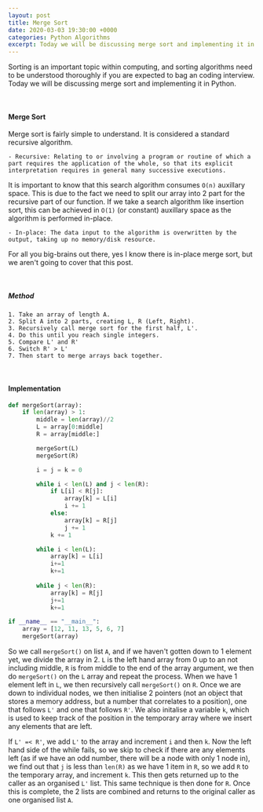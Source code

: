 ```yaml
---
layout: post
title: Merge Sort
date: 2020-03-03 19:30:00 +0000
categories: Python Algorithms
excerpt: Today we will be discussing merge sort and implementing it in Python.
---
```

Sorting is an important topic within computing, and sorting algorithms need to be understood thoroughly if you are expected to bag an coding interview. Today we will be discussing merge sort and implementing it in Python. 

<br>

#### Merge Sort
Merge sort is fairly simple to understand. It is considered a standard recursive algorithm.

    - Recursive: Relating to or involving a program or routine of which a part requires the application of the whole, so that its explicit interpretation requires in general many successive executions.

It is important to know that this search algorithm consumes `O(n)` auxillary space. This is due to the fact we need to split our array into 2 part for the recursive part of our function. If we take a search algorithm like insertion sort, this can be achieved in `O(1)` (or constant) auxillary space as the algorithm is performed in-place.

    - In-place: The data input to the algorithm is overwritten by the output, taking up no memory/disk resource.

For all you big-brains out there, yes I know there is in-place merge sort, but we aren't going to cover that this post.

<br>

##### Method

    1. Take an array of length A.
    2. Split A into 2 parts, creating L, R (Left, Right).
    3. Recursively call merge sort for the first half, L'.
    4. Do this until you reach single integers.
    5. Compare L' and R'
    6. Switch R' > L'
    7. Then start to merge arrays back together.

<br>

#### Implementation
```python
def mergeSort(array):
    if len(array) > 1:
        middle = len(array)//2
        L = array[0:middle]
        R = array[middle:]

        mergeSort(L)
        mergeSort(R)

        i = j = k = 0

        while i < len(L) and j < len(R):
            if L[i] < R[j]:
                array[k] = L[i]
                i += 1
            else:
                array[k] = R[j]
                j += 1
            k += 1

        while i < len(L): 
            array[k] = L[i] 
            i+=1
            k+=1
          
        while j < len(R): 
            array[k] = R[j] 
            j+=1
            k+=1

if __name__ == "__main__":
    array = [12, 11, 13, 5, 6, 7] 
    mergeSort(array)
```

So we call `mergeSort()` on list `A`, and if we haven't gotten down to 1 element yet, we divide the array in 2. `L` is the left hand array from 0 up to an not including middle, `R` is from middle to the end of the array argument, we then do `mergeSort()` on the `L` array and repeat the process. When we have 1 element left in `L`, we then recursively call `mergeSort()` on `R`. Once we are down to individual nodes, we then initialise 2 pointers (not an object that stores a memory address, but a number that correlates to a position), one that follows `L'` and one that follows `R'`. We also initalise a variable `k`, which is used to keep track of the position in the temporary array where we insert any elements that are left. 

If `L' =< R'`, we add `L'` to the array and increment `i` and then `k`. Now the left hand side of the while fails, so we skip to check if there are any elements left (as if we have an odd number, there will be a node with only 1 node in), we find out that `j` is less than `len(R)` as we have 1 item in `R`, so we add `R` to the temporary array, and increment `k`. This then gets returned up to the caller as an organised `L'` list. This same technique is then done for `R`. Once this is complete, the 2 lists are combined and returns to the original caller as one organised list `A`.